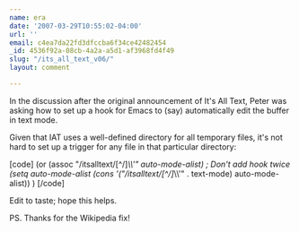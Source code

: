 ```yaml
---
name: era
date: '2007-03-29T10:55:02-04:00'
url: ''
email: c4ea7da22fd3dfccba6f34ce42482454
_id: 4536f92a-08cb-4a2a-a5d1-af3968fd4f49
slug: "/its_all_text_v06/"
layout: comment

---
```


In the discussion after the original announcement of It's All Text,
Peter was asking how to set up a hook for Emacs to (say) automatically
edit the buffer in text mode.

Given that IAT uses a well-defined directory for all temporary files,
it's not hard to set up a trigger for any file in that particular
directory:

[code]
(or (assoc &quot;/itsalltext/[^/]*\\\\'&quot; auto-mode-alist) ; Don't add hook twice
     (setq auto-mode-alist (cons '(&quot;/itsalltext/[^/]*\\\\'&quot; . text-mode)
				 auto-mode-alist)) )
[/code]

Edit to taste; hope this helps.

PS. Thanks for the Wikipedia fix!
